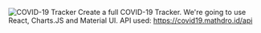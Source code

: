 ![COVID-19 Tracker](https://i.ibb.co/X87BqVY/Screenshot-2020-04-13-at-10-14-58.png)
 Create a full COVID-19 Tracker. We're going to use React, Charts.JS and Material UI.
API used: https://covid19.mathdro.id/api

